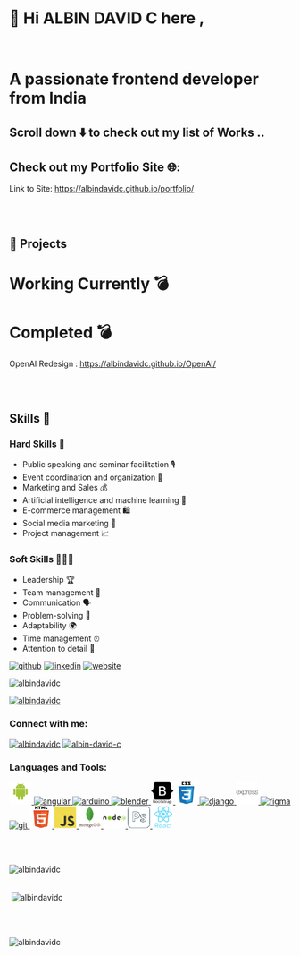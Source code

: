 # 👋 Hi ALBIN DAVID C here ,

</br>

# A passionate frontend developer from India

## Scroll down ⬇️ to check out my list of Works ..

## Check out my Portfolio Site 🌐:
Link to Site: https://albindavidc.github.io/portfolio/

</br>
</br>


## 🚀 Projects   

# Working Currently 💣

# Completed 💣
OpenAI Redesign : https://albindavidc.github.io/OpenAI/

</br>
</br>


## Skills 🚀

### Hard Skills 🤖
* Public speaking and seminar facilitation 🎙️
* Event coordination and organization 🎉
* Marketing and Sales 💰
* Artificial intelligence and machine learning 🧠
* E-commerce management 🛍️
* Social media marketing 📱
* Project management 📈

### Soft Skills 🧑‍🤝‍🧑
* Leadership 🏆
* Team management 👥
* Communication 🗣️
* Problem-solving 🤔
* Adaptability 🌍
* Time management ⏰
* Attention to detail 👀


[<img src='https://cdn.jsdelivr.net/npm/simple-icons@3.0.1/icons/github.svg' alt='github' height='40'>](https://github.com/https://github.com/albindavidc)  [<img src='https://cdn.jsdelivr.net/npm/simple-icons@3.0.1/icons/linkedin.svg' alt='linkedin' height='40'>](https://www.linkedin.com/in/https://www.linkedin.com/in/albindavidc//)  [<img src='https://cdn.jsdelivr.net/npm/simple-icons@3.0.1/icons/icloud.svg' alt='website' height='40'>](https://albindavidc.github.io/portfolio/)  


<p align="left"> <img src="https://komarev.com/ghpvc/?username=albindavidc&label=Profile%20views&color=0e75b6&style=flat" alt="albindavidc" /> </p>

<p align="left"> <a href="https://github.com/ryo-ma/github-profile-trophy"><img src="https://github-profile-trophy.vercel.app/?username=albindavidc" alt="albindavidc" /></a> </p>

<h3 align="left">Connect with me:</h3>
<p align="left">
<a href="https://linkedin.com/in/albindavidc" target="blank"><img align="center" src="https://raw.githubusercontent.com/rahuldkjain/github-profile-readme-generator/master/src/images/icons/Social/linked-in-alt.svg" alt="albindavidc" height="30" width="40" /></a>
<a href="https://www.behance.net/albin-david-c" target="blank"><img align="center" src="https://raw.githubusercontent.com/rahuldkjain/github-profile-readme-generator/master/src/images/icons/Social/behance.svg" alt="albin-david-c" height="30" width="40" /></a>
</p>

<h3 align="left">Languages and Tools:</h3>
<p align="left"> <a href="https://developer.android.com" target="_blank" rel="noreferrer"> <img src="https://raw.githubusercontent.com/devicons/devicon/master/icons/android/android-original-wordmark.svg" alt="android" width="40" height="40"/> </a> <a href="https://angular.io" target="_blank" rel="noreferrer"> <img src="https://angular.io/assets/images/logos/angular/angular.svg" alt="angular" width="40" height="40"/> </a> <a href="https://www.arduino.cc/" target="_blank" rel="noreferrer"> <img src="https://cdn.worldvectorlogo.com/logos/arduino-1.svg" alt="arduino" width="40" height="40"/> </a> <a href="https://www.blender.org/" target="_blank" rel="noreferrer"> <img src="https://download.blender.org/branding/community/blender_community_badge_white.svg" alt="blender" width="40" height="40"/> </a> <a href="https://getbootstrap.com" target="_blank" rel="noreferrer"> <img src="https://raw.githubusercontent.com/devicons/devicon/master/icons/bootstrap/bootstrap-plain-wordmark.svg" alt="bootstrap" width="40" height="40"/> </a> <a href="https://www.w3schools.com/css/" target="_blank" rel="noreferrer"> <img src="https://raw.githubusercontent.com/devicons/devicon/master/icons/css3/css3-original-wordmark.svg" alt="css3" width="40" height="40"/> </a> <a href="https://www.djangoproject.com/" target="_blank" rel="noreferrer"> <img src="https://cdn.worldvectorlogo.com/logos/django.svg" alt="django" width="40" height="40"/> </a> <a href="https://expressjs.com" target="_blank" rel="noreferrer"> <img src="https://raw.githubusercontent.com/devicons/devicon/master/icons/express/express-original-wordmark.svg" alt="express" width="40" height="40"/> </a> <a href="https://www.figma.com/" target="_blank" rel="noreferrer"> <img src="https://www.vectorlogo.zone/logos/figma/figma-icon.svg" alt="figma" width="40" height="40"/> </a> <a href="https://git-scm.com/" target="_blank" rel="noreferrer"> <img src="https://www.vectorlogo.zone/logos/git-scm/git-scm-icon.svg" alt="git" width="40" height="40"/> </a> <a href="https://www.w3.org/html/" target="_blank" rel="noreferrer"> <img src="https://raw.githubusercontent.com/devicons/devicon/master/icons/html5/html5-original-wordmark.svg" alt="html5" width="40" height="40"/> </a> <a href="https://developer.mozilla.org/en-US/docs/Web/JavaScript" target="_blank" rel="noreferrer"> <img src="https://raw.githubusercontent.com/devicons/devicon/master/icons/javascript/javascript-original.svg" alt="javascript" width="40" height="40"/> </a> <a href="https://www.mongodb.com/" target="_blank" rel="noreferrer"> <img src="https://raw.githubusercontent.com/devicons/devicon/master/icons/mongodb/mongodb-original-wordmark.svg" alt="mongodb" width="40" height="40"/> </a> <a href="https://nodejs.org" target="_blank" rel="noreferrer"> <img src="https://raw.githubusercontent.com/devicons/devicon/master/icons/nodejs/nodejs-original-wordmark.svg" alt="nodejs" width="40" height="40"/> </a> <a href="https://www.photoshop.com/en" target="_blank" rel="noreferrer"> <img src="https://raw.githubusercontent.com/devicons/devicon/master/icons/photoshop/photoshop-line.svg" alt="photoshop" width="40" height="40"/> </a> <a href="https://reactjs.org/" target="_blank" rel="noreferrer"> <img src="https://raw.githubusercontent.com/devicons/devicon/master/icons/react/react-original-wordmark.svg" alt="react" width="40" height="40"/> </a> </p>

</br>
</br>
<p><img align="left" src="https://github-readme-stats.vercel.app/api/top-langs?username=albindavidc&show_icons=true&locale=en&layout=compact" alt="albindavidc" /></p>
</br>
</br>
<p>&nbsp;<img align="center" src="https://github-readme-stats.vercel.app/api?username=albindavidc&show_icons=true&locale=en" alt="albindavidc" /></p>
</br>
</br>
<p><img align="center" src="https://github-readme-streak-stats.herokuapp.com/?user=albindavidc&" alt="albindavidc" /></p>

